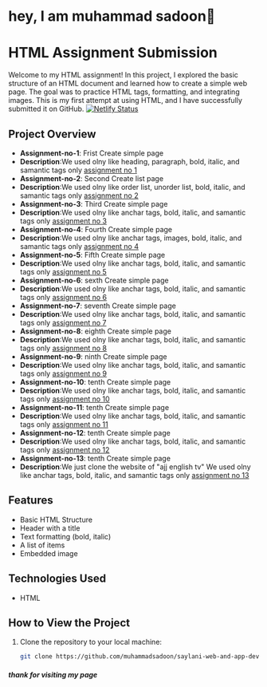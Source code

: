 # hey, I am muhammad sadoon👋

# HTML Assignment Submission

Welcome to my HTML assignment! In this project, I explored the basic structure of an HTML document and learned how to create a simple web page. The goal was to practice HTML tags, formatting, and integrating images. This is my first attempt at using HTML, and I have successfully submitted it on GitHub.
[![Netlify Status](https://api.netlify.com/api/v1/badges/eb1377fc-07e1-44ca-9baa-867dc47e52c4/deploy-status)](https://app.netlify.com/sites/all-assignment-saylani/deploys)
## Project Overview

- **Assignment-no-1**: Frist Create simple page
- **Description**:We used olny like heading, paragraph, bold, italic, and samantic tags only [assignment no 1](https://github.com/muhammadsadoon/saylani-web-and-app-development/tree/main/assignment_no_1)
- **Assignment-no-2**: Second Create list page
- **Description**:We used olny like order list, unorder list, bold, italic, and samantic tags only [assignment no 2](https://github.com/muhammadsadoon/saylani-web-and-app-development/tree/main/assignment_no_2)
- **Assignment-no-3**: Third Create simple page
- **Description**:We used olny like anchar tags, bold, italic, and samantic tags only [assignment no 3](https://github.com/muhammadsadoon/saylani-web-and-app-development/tree/main/assignment_no_3)
- **Assignment-no-4**: Fourth Create simple page
- **Description**:We used olny like anchar tags, images, bold, italic, and samantic tags only [assignment no 4](https://github.com/muhammadsadoon/saylani-web-and-app-development/tree/main/assignment_no_4)
- **Assignment-no-5**: Fifth Create simple page
- **Description**:We used olny like anchar tags, bold, italic, and samantic tags only [assignment no 5](https://github.com/muhammadsadoon/saylani-web-and-app-development/tree/main/assignment_no_5)
- **Assignment-no-6**: sexth Create simple page
- **Description**:We used olny like anchar tags, bold, italic, and samantic tags only [assignment no 6](https://github.com/muhammadsadoon/saylani-web-and-app-development/tree/main/assignment_no_6)
- **Assignment-no-7**: seventh Create simple page
- **Description**:We used olny like anchar tags, bold, italic, and samantic tags only [assignment no 7](https://github.com/muhammadsadoon/saylani-web-and-app-development/tree/main/assignment_no_7)
- **Assignment-no-8**: eighth Create simple page
- **Description**:We used olny like anchar tags, bold, italic, and samantic tags only [assignment no 8](https://github.com/muhammadsadoon/saylani-web-and-app-development/tree/main/assignment_no_8)
- **Assignment-no-9**: ninth Create simple page
- **Description**:We used olny like anchar tags, bold, italic, and samantic tags only [assignment no 9](https://github.com/muhammadsadoon/saylani-web-and-app-development/tree/main/assignment_no_9)
- **Assignment-no-10**: tenth Create simple page
- **Description**:We used olny like anchar tags, bold, italic, and samantic tags only [assignment no 10](https://github.com/muhammadsadoon/saylani-web-and-app-development/tree/main/assignment_no_10)
- **Assignment-no-11**: tenth Create simple page
- **Description**:We used olny like anchar tags, bold, italic, and samantic tags only [assignment no 11](https://github.com/muhammadsadoon/saylani-web-and-app-development/tree/main/assignment_no_11)
- **Assignment-no-12**: tenth Create simple page
- **Description**:We used olny like anchar tags, bold, italic, and samantic tags only [assignment no 12](https://github.com/muhammadsadoon/saylani-web-and-app-development/tree/main/assignment_no_12)
- **Assignment-no-13**: tenth Create simple page
- **Description**:We just clone the website of "ajj english tv" We used olny like anchar tags, bold, italic, and samantic tags only [assignment no 13](https://github.com/muhammadsadoon/saylani-web-and-app-development/tree/main/assignment_no_13)

## Features

- Basic HTML Structure
- Header with a title
- Text formatting (bold, italic)
- A list of items
- Embedded image
  
## Technologies Used

- HTML

## How to View the Project

1. Clone the repository to your local machine:
   ```bash
   git clone https://github.com/muhammadsadoon/saylani-web-and-app-development
   ```
##### thank for visiting my page
